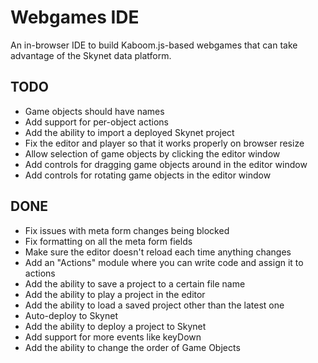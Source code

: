 # Webgames IDE

An in-browser IDE to build Kaboom.js-based webgames that can take advantage of the Skynet data platform.

## TODO

* Game objects should have names
* Add support for per-object actions
* Add the ability to import a deployed Skynet project
* Fix the editor and player so that it works properly on browser resize
* Allow selection of game objects by clicking the editor window
* Add controls for dragging game objects around in the editor window
* Add controls for rotating game objects in the editor window

## DONE

* Fix issues with meta form changes being blocked
* Fix formatting on all the meta form fields
* Make sure the editor doesn't reload each time anything changes
* Add an "Actions" module where you can write code and assign it to actions
* Add the ability to save a project to a certain file name
* Add the ability to play a project in the editor
* Add the ability to load a saved project other than the latest one
* Auto-deploy to Skynet
* Add the ability to deploy a project to Skynet
* Add support for more events like keyDown
* Add the ability to change the order of Game Objects